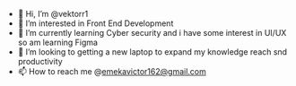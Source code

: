 - 👋 Hi, I’m @vektorr1
- 👀 I’m interested in Front End Development
- 🌱 I’m currently learning Cyber security and i have some interest in UI/UX so am learning Figma
- 💞️ I’m looking to getting a new laptop to expand my knowledge reach snd productivity
- 📫 How to reach me @emekavictor162@gmail.com

<!---
vektorr1/vektorr1 is a ✨ special ✨ repository because its `README.md` (this file) appears on your GitHub profile.
You can click the Preview link to take a look at your changes.
--->
